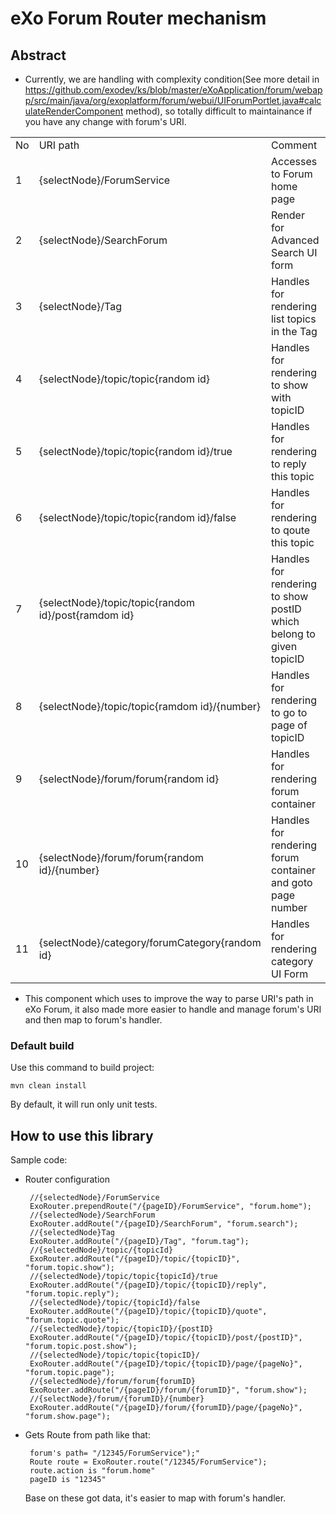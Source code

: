 # eXo Forum Router mechanism

## Abstract
  * Currently, we are handling with complexity condition(See more detail in https://github.com/exodev/ks/blob/master/eXoApplication/forum/webapp/src/main/java/org/exoplatform/forum/webui/UIForumPortlet.java#calculateRenderComponent method), so totally difficult to maintainance if you have any change with forum's URI.

<table>
  <tr>
    <td>No</td>
    <td>URI path</td>
    <td>Comment</td>
  </tr>
  <tr>
    <td>1</td>
    <td>{selectNode}/ForumService</td>
    <td>Accesses to Forum home page</td>
  </tr>
  <tr>
    <td>2</td>
    <td>{selectNode}/SearchForum</td>
    <td>Render for Advanced Search UI form</td>
  </tr>
  <tr>
    <td>3</td>
    <td>{selectNode}/Tag</td>
    <td>Handles for rendering list topics in the Tag</td>
  </tr>
  <tr>
    <td>4</td>
    <td>{selectNode}/topic/topic{random id}</td>
    <td>Handles for rendering to show with topicID</td>
  </tr>
  <tr>
    <td>5</td>
    <td>{selectNode}/topic/topic{random id}/true</td>
    <td>Handles for rendering to reply this topic</td>
  </tr>
  <tr>
    <td>6</td>
    <td>{selectNode}/topic/topic{random id}/false</td>
    <td>Handles for rendering to qoute this topic</td>
  </tr>
  <tr>
    <td>7</td>
    <td>{selectNode}/topic/topic{random id}/post{ramdom id}</td>
    <td>Handles for rendering to show postID which belong to given topicID</td>
  </tr>
  <tr>
    <td>8</td>
    <td>{selectNode}/topic/topic{ramdom id}/{number}</td>
    <td>Handles for rendering to go to page of topicID</td>
  </tr>

  <tr>
    <td>9</td>
    <td>{selectNode}/forum/forum{random id}</td>
    <td>Handles for rendering forum container</td>
  </tr>
  <tr>
    <td>10</td>
    <td>{selectNode}/forum/forum{random id}/{number}</td>
    <td>Handles for rendering forum container and goto page number</td>
  </tr>
  <tr>
    <td>11</td>
    <td>{selectNode}/category/forumCategory{random id}</td>
    <td>Handles for rendering category UI Form </td>
  </tr>
</table>

  * This component which uses to improve the way to parse URI's path in eXo Forum, it also made more easier to handle and manage forum's URI and then map to forum's handler.

### Default build

Use this command to build project:

    mvn clean install

By default, it will run only unit tests.

## How to use this library

Sample code:
 * Router configuration

        //{selectedNode}/ForumService
        ExoRouter.prependRoute("/{pageID}/ForumService", "forum.home");
        //{selectedNode}/SearchForum
        ExoRouter.addRoute("/{pageID}/SearchForum", "forum.search");
        //{selectedNode}Tag
        ExoRouter.addRoute("/{pageID}/Tag", "forum.tag");
        //{selectedNode}/topic/{topicId}
        ExoRouter.addRoute("/{pageID}/topic/{topicID}", "forum.topic.show");
        //{selectedNode}/topic/topic{topicId}/true
        ExoRouter.addRoute("/{pageID}/topic/{topicID}/reply", "forum.topic.reply");
        //{selectedNode}/topic/{topicId}/false
        ExoRouter.addRoute("/{pageID}/topic/{topicID}/quote", "forum.topic.quote");
        //{selectedNode}/topic/{topicID}/{postID}
        ExoRouter.addRoute("/{pageID}/topic/{topicID}/post/{postID}", "forum.topic.post.show");
        //{selectedNode}/topic/topic{topicID}/
        ExoRouter.addRoute("/{pageID}/topic/{topicID}/page/{pageNo}", "forum.topic.page");
        //{selectedNode}/forum/forum{forumID}
        ExoRouter.addRoute("/{pageID}/forum/{forumID}", "forum.show");
        //{selectNode}/forum/{forumID}/{number}
        ExoRouter.addRoute("/{pageID}/forum/{forumID}/page/{pageNo}", "forum.show.page");

 * Gets Route from path like that:

        forum's path= "/12345/ForumService");"
        Route route = ExoRouter.route("/12345/ForumService");
        route.action is "forum.home"
        pageID is "12345"
        
   Base on these got data, it's easier to map with forum's handler.



